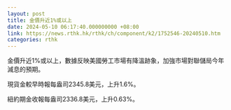 ```yaml
---
layout: post
title: 金價升近1%或以上
date: 2024-05-10 06:17:40.000000000 +08:00
link: https://news.rthk.hk/rthk/ch/component/k2/1752546-20240510.htm
categories: rthk
---
```


金價升近1%或以上，數據反映美國勞工市場有降溫跡象，加強市場對聯儲局今年減息的預期。

現貨金較早時報每盎司2345.8美元，上升1.6%。

紐約期金收報每盎司2336.8美元，上升0.63%。
